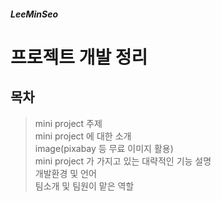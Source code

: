 ##### LeeMinSeo
프로젝트 개발 정리
=============
목차
-------------
>mini project 주제    
>mini project 에 대한 소개    
>image(pixabay 등 무료 이미지 활용)    
>mini project 가 가지고 있는 대략적인 기능 설명    
>개발환경 및 언어    
>팀소개 및 팀원이 맡은 역할     
